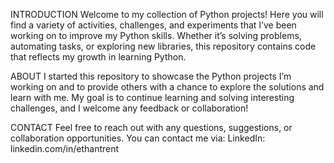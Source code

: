 INTRODUCTION
Welcome to my collection of Python projects! Here you will find a variety of activities, challenges, and experiments that I’ve been working on
to improve my Python skills. Whether it’s solving problems, automating tasks, or exploring new libraries, this repository contains code that reflects my growth in learning Python.

ABOUT
I started this repository to showcase the Python projects I’m working on and to provide others with a chance to explore the solutions and learn with me. 
My goal is to continue learning and solving interesting challenges, and I welcome any feedback or collaboration!

CONTACT
Feel free to reach out with any questions, suggestions, or collaboration opportunities. You can contact me via:
LinkedIn: linkedin.com/in/ethantrent
